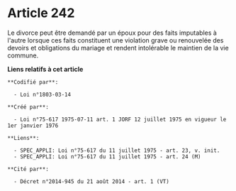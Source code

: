 # Article 242

Le divorce peut être demandé par un époux pour des faits imputables à l'autre lorsque ces faits constituent une violation
grave ou renouvelée des devoirs et obligations du mariage et rendent intolérable le maintien de la vie commune.

**Liens relatifs à cet article**

	**Codifié par**:

	  - Loi n°1803-03-14

	**Créé par**:

	  - Loi n°75-617 1975-07-11 art. 1 JORF 12 juillet 1975 en vigueur le 1er janvier 1976

	**Liens**:

	  - SPEC_APPLI: Loi n°75-617 du 11 juillet 1975 - art. 23, v. init.
	  - SPEC_APPLI: Loi n°75-617 du 11 juillet 1975 - art. 24 (M)

	**Cité par**:

	  - Décret n°2014-945 du 21 août 2014 - art. 1 (VT)

